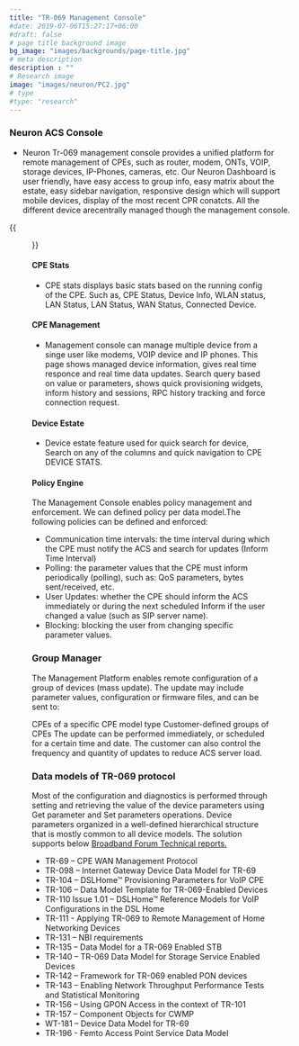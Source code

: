 ```yaml
---
title: "TR-069 Management Console"
#date: 2019-07-06T15:27:17+06:00
#draft: false
# page title background image
bg_image: "images/backgrounds/page-title.jpg"
# meta description
description : ""
# Research image
image: "images/neuron/PC2.jpg"
# type
#type: "research"
---
```


### Neuron ACS Console

* Neuron Tr-069 management console provides a unified platform for remote management of CPEs, such as router, modem, ONTs, VOIP, storage devices, IP-Phones, cameras, etc. 
Our Neuron Dashboard is user friendly, have easy access to group info, easy matrix about the estate, easy sidebar navigation, responsive design which will support mobile devices, display of the most recent CPR conatcts. All the different device arecentrally managed though the management console. 


{{<figure src= "/images/neuron/console.png" title="">}} 

#### CPE Stats
* CPE stats displays basic stats based on the running config of the CPE.
Such as, CPE Status, Device Info, WLAN status, LAN Status, LAN Status, WAN Status, Connected Device.

#### CPE Management
* Management console can manage multiple device from a singe user like modems, VOIP device and IP phones. This page shows managed device information, gives real time responce and real time data updates. Search query based on value or parameters, shows quick provisioning widgets, inform history and sessions, RPC history tracking and force connection request. 

#### Device Estate
* Device estate feature used for quick search for device, Search on any of the columns and quick navigation to CPE DEVICE STATS.

#### Policy Engine

The Management Console enables policy management and enforcement. We can defined policy per data model.The following policies can be defined and enforced:

* Communication time intervals: the time interval during which the CPE must notify the ACS and search for updates (Inform Time Interval)
* Polling: the parameter values that the CPE must inform periodically (polling), such as: QoS parameters, bytes sent/received, etc.
* User Updates: whether the CPE should inform the ACS immediately or during the next scheduled Inform if the user changed a value (such as SIP server name).
* Blocking: blocking the user from changing specific parameter values.

### Group Manager
The Management Platform enables remote configuration of a group of devices (mass update). The update may include parameter values, configuration or firmware files, and can be sent to:

CPEs of a specific CPE model type
Customer-defined groups of CPEs
The update can be performed immediately, or scheduled for a certain time and date. The customer can also control the frequency and quantity of updates to reduce ACS server load.

### Data models of TR-069 protocol

Most of the configuration and diagnostics is performed through setting and retrieving the value of the device parameters using Get parameter and Set parameters operations. Device parameters organized in a well-defined hierarchical structure that is mostly common to all device models. The solution supports below [Broadband Forum Technical reports.](https://cwmp-data-models.broadband-forum.org/)
* TR-69 – CPE WAN Management Protocol
* TR-098 – Internet Gateway Device Data Model for TR-69
* TR-104 – DSLHome™ Provisioning Parameters for VoIP CPE
* TR-106 – Data Model Template for TR-069-Enabled Devices
* TR-110 Issue 1.01 – DSLHome™ Reference Models for VoIP Configurations in the DSL Home
* TR-111 - Applying TR-069 to Remote Management of Home Networking Devices
* TR-131 – NBI requirements
* TR-135 – Data Model for a TR-069 Enabled STB
* TR-140 – TR-069 Data Model for Storage Service Enabled Devices
* TR-142 – Framework for TR-069 enabled PON devices
* TR-143 – Enabling Network Throughput Performance Tests and Statistical Monitoring
* TR-156 – Using GPON Access in the context of TR-101
* TR-157 – Component Objects for CWMP
* WT-181 – Device Data Model for TR-69
* TR-196 - Femto Access Point Service Data Model
